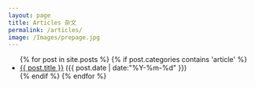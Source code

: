 ```yaml
---
layout: page
title: Articles 杂文
permalink: /articles/
image: /Images/prepage.jpg
---
```

<ul>
  {% for post in site.posts %}
  {% if post.categories contains 'article' %} 
    <li>
      <a href="{{ post.url }}">{{ post.title }}</a>
	  <span>({{ post.date | date:"%Y-%m-%d" }})</span>
    </li>
  {% endif %} 
  {% endfor %}
</ul>

<script>
  (function(i,s,o,g,r,a,m){i['GoogleAnalyticsObject']=r;i[r]=i[r]||function(){
  (i[r].q=i[r].q||[]).push(arguments)},i[r].l=1*new Date();a=s.createElement(o),
  m=s.getElementsByTagName(o)[0];a.async=1;a.src=g;m.parentNode.insertBefore(a,m)
  })(window,document,'script','https://www.google-analytics.com/analytics.js','ga');

  ga('create', 'UA-85986843-1', 'auto');
  ga('send', 'pageview');

</script>